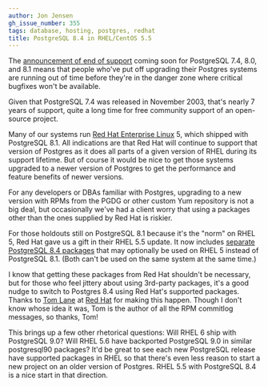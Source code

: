 ```yaml
---
author: Jon Jensen
gh_issue_number: 355
tags: database, hosting, postgres, redhat
title: PostgreSQL 8.4 in RHEL/CentOS 5.5
---
```




The [announcement of end of support](http://www.postgresql.org/about/news.1214) coming soon for PostgreSQL 7.4, 8.0, and 8.1 means that people who've put off upgrading their Postgres systems are running out of time before they're in the danger zone where critical bugfixes won't be available.

Given that PostgreSQL 7.4 was released in November 2003, that's nearly 7 years of support, quite a long time for free community support of an open-source project.

Many of our systems run [Red Hat Enterprise Linux](http://www.redhat.com/rhel/server/) 5, which shipped with PostgreSQL 8.1. All indications are that Red Hat will continue to support that version of Postgres as it does all parts of a given version of RHEL during its support lifetime. But of course it would be nice to get those systems upgraded to a newer version of Postgres to get the performance and feature benefits of newer versions.

For any developers or DBAs familiar with Postgres, upgrading to a new version with RPMs from the PGDG or other custom Yum repository is not a big deal, but occasionally we've had a client worry that using a packages other than the ones supplied by Red Hat is riskier.

For those holdouts still on PostgreSQL 8.1 because it's the "norm" on RHEL 5, Red Hat gave us a gift in their RHEL 5.5 update. It now includes [separate PostgreSQL 8.4 packages](http://docs.redhat.com/docs/en-US/Red_Hat_Enterprise_Linux/5/html/5.5_Release_Notes/ar01s08.html) that may optionally be used on RHEL 5 instead of PostgreSQL 8.1. (Both can't be used on the same system at the same time.)

I know that getting these packages from Red Hat shouldn't be necessary, but for those who feel jittery about using 3rd-party packages, it's a good nudge to switch to Postgres 8.4 using Red Hat's supported packages. Thanks to [Tom Lane](http://en.wikipedia.org/wiki/Tom_Lane_(computer_scientist)) at [Red Hat](http://www.redhat.com/) for making this happen. Though I don't know whose idea it was, Tom is the author of all the RPM commitlog messages, so thanks, Tom!

This brings up a few other rhetorical questions: Will RHEL 6 ship with PostgreSQL 9.0? Will RHEL 5.6 have backported PostgreSQL 9.0 in similar postgresql90 packages? It'd be great to see each new PostgreSQL release have supported packages in RHEL so that there's even less reason to start a new project on an older version of Postgres. RHEL 5.5 with PostgreSQL 8.4 is a nice start in that direction.


